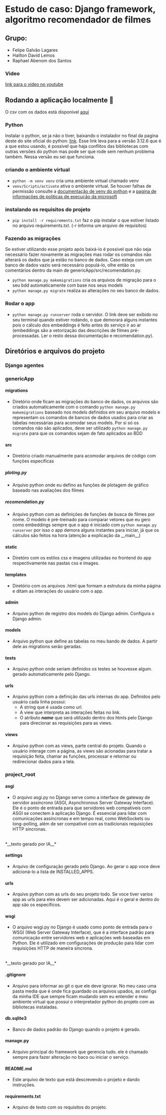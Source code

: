 # Estudo de caso: Django framework, algoritmo recomendador de filmes
## Grupo:
- Felipe Galvão Lagares
- Hailton David Lemos
- Raphael Abenom dos Santos
### Video
[link para o video no youtube](https://youtu.be/HDANciib2Ws?feature=shared)

## Rodando a aplicação localmente 🤞

O csv com os dados está disponivel [aqui](https://www.kaggle.com/datasets/rounakbanik/the-movies-dataset/data)

### Python
Instalar o python, se ja não o tiver, baixando o instalador no final da pagina deste do site oficial do python: [link](https://www.python.org/downloads/release/python-3126/).
Esse link leva para a versão 3.12.6 que é a que estou usando, é possivel que haja conflitos das bibliotecas com outras
versões do python mas pode ser que rode sem nenhum problema também. Nessa versão eu sei que funciona.

### criando o ambiente virtual
- `python -m venv venv` cria uma ambiente virtual chamado venv 
- `venv/Scripts/activate` ativa o ambiente virtual. Se houver falhas de permissão consulte a
[documentação de venv do python](https://docs.python.org/pt-br/dev/library/venv.html) e a 
[pagina de informações de politicas de execução da microsoft](https://learn.microsoft.com/pt-br/powershell/module/microsoft.powershell.core/about/about_execution_policies?view=powershell-7.5)

### instalando os requisitos do projeto
- `pip install -r requirements.txt` faz o pip instalar o que estiver listado no arquivo requirements.txt. 
(-r informa um arquivo de requisitos)


### Fazendo as migrações
Se estiver utilizando esse projeto após baixá-lo é possivel que não seja necessário fazer novamente as migrações mas
rodar os comandos não alterará os dados que ja estão no banco de dados. Caso esteja com um banco de dados vazio será 
necessário populá-lo, olhe então os comentários dentro da main de genericApp/src/recomendation.py. 
- `python manage.py makemigrations` cria os arquivos de migração para o seu bdd automaticamente com base nos seus models
- `python manage.py migrate` realiza as alterações no seu banco de dados.

### Rodar o app
- `python manage.py runserver` roda o servidor. O link deve ser exibido no seu terminal quando estiver rodando, o que 
demorará alguns instantes pois o cálculo dos embeddings é feito antes do serviço ir ao ar (embeddings são a 
vetorização das descrições de filmes pré-processadas. Ler o resto dessa documentação e recomendation.py).


## Diretórios e arquivos do projeto
### Django agentes
### genericApp
#### migrations
- Diretório onde ficam as migrações do banco de dados, os arquivos são criados automaticamente com o comando 
`python manage.py makemigrations` baseado nos models definidos em seu arquivo models e representam
os comandos de bancos de dados usados para criar as tabelas necessárias para acomodar seus models. Por si só os comandos
não são aplicados, deve ser utilizado `python manage.py migrate` para que os comandos sejam de fato aplicados ao BDD

#### src
- Diretório criado manualmente para acomodar arquivos de código com funções específicas
##### ploting.py
- Arquivo python onde eu defino as funções de  plotagem de gráfico baseado nas avaliações dos filmes

##### recomendation.py
- Arquivo python com as definições de funções de busca de filmes por nome. O modelo é pré-treinado para comparar vetores
que eu gero como embeddings sempre que o app é iniciado com `python manage.py runserver` por isso o app demora alguns 
instantes para iniciar, já que os cálculos são feitos na hora (atenção a explicação da \_\_main__)

#### static
- Diretóro com os estilos css e imagens utilizadas no frontend do app respectivamente nas pastas css e images.

#### templates
- Diretório com os arquivos .html que formam a estrutura da minha página e ditam as interações do usuário com o app.

#### admin
- Arquivo python de registro dos models do Django admin. Configura o Django admin.

#### models
- Arquivo python que define as tabelas no meu bando de dados. A partir dele as migrations serão geradas.

#### tests
- Arquivo python onde seriam definidos os testes se houvesse algum. gerado automaticamente pelo Django.

#### urls
- Arquivo python com a definição das urls internas do app. Definidos pelo usuário cada linha possui:
  - A string que é usada como url.
  - A view que interpreta as interações feitas no link.
  - O atributo *__name__* que será utilizado dentro dos htmls pelo Django para direcionar as requisições para as views.

#### views
- Arquivo python com as views, parte central do projeto. Quando o usuário interage com a página, as views são acionadas
para tratar a requisição feita, chamar as funções, processar e retornar ou redirecionar dados para a tela.

### project_root
#### asgi
- O arquivo asgi.py no Django serve como a interface de gateway de servidor assíncrono (ASGI, Asynchronous Server 
Gateway Interface). Ele é o ponto de entrada para que servidores web compatíveis com ASGI se conectem à aplicação 
Django. É essencial para lidar com comunicações assíncronas e em tempo real, como WebSockets ou long-polling, além de 
ser compatível com as tradicionais requisições HTTP síncronas.
<br>
*__texto gerado por IA__*

#### settings
- Arquivo de configuração gerado pelo Django. Ao gerar o app voce deve adicioná-lo a lista de INSTALLED_APPS.

#### urls
- Arquivo python com as urls do seu projeto todo. Se voce tiver varios app as urls para eles devem ser adicionadas.
Aqui é o geral e dentro do app são os específicos.

#### wsgi
- O arquivo wsgi.py no Django é usado como ponto de entrada para o WSGI (Web Server Gateway Interface), que é a 
interface padrão para comunicação entre servidores web e aplicações web baseadas em Python. Ele é utilizado em 
configurações de produção para lidar com requisições HTTP de maneira síncrona.
<br>
*__texto gerado por IA__*

#### .gitignore
- Arquivo para informar ao git o que ele deve ignorar. No meu caso uma pasta media que é onde fica guardado os arquivos
upados, as configs da minha IDE que sempre ficam mudando sem eu entender e meu ambiente virtual que possui o 
interpretador python do projeto com as bibliotecas instaladas.

#### db.sqlite3
- Banco de dados padrão do Django quando o projeto é gerado.

#### manage.py
- Arquivo principal do framework que gerencia tudo. ele é chamado sempre para fazer alteração no baco ou iniciar o 
serviço.

#### README.md
- Este arquivo de texto que está descrevendo o projeto e dando instruções.

#### requirements.txt
- Arquivo de texto com os requisitos do projeto.
